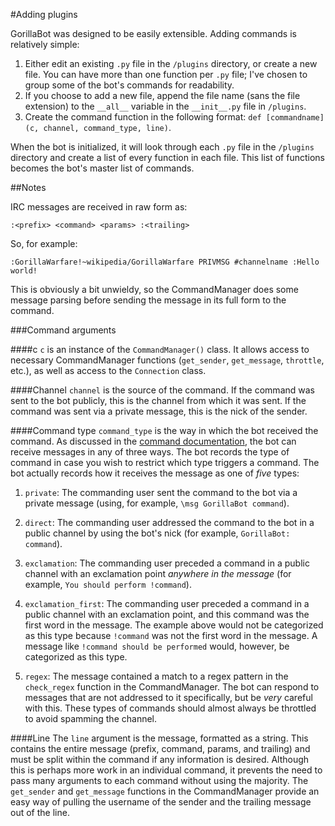 #Adding plugins

GorillaBot was designed to be easily extensible. Adding commands is relatively simple:

1. Either edit an existing `.py` file in the `/plugins` directory, or create a new file. You can have more than one function per `.py` file; I've chosen to group some of the bot's commands for readability.
2. If you choose to add a new file, append the file name (sans the file extension) to the `__all__` variable in the `__init__.py` file in `/plugins`.
3. Create the command function in the following format: `def [commandname](c, channel, command_type, line)`.

When the bot is initialized, it will look through each `.py` file in the `/plugins` directory and create a list of every function in each file. This list of functions becomes the bot's master list of commands.

##Notes

IRC messages are received in raw form as:

    :<prefix> <command> <params> :<trailing>
    
So, for example:

    :GorillaWarfare!~wikipedia/GorillaWarfare PRIVMSG #channelname :Hello world!

This is obviously a bit unwieldy, so the CommandManager does some message parsing before sending the message in its full form to the command.

###Command arguments

####c
`c` is an instance of the `CommandManager()` class. It allows access to necessary CommandManager functions (`get_sender`, `get_message`, `throttle`, etc.), as well as access to the `Connection` class.

####Channel
`channel` is the source of the command. If the command was sent to the bot publicly, this is the channel from which it was sent. If the command was sent via a private message, this is the nick of the sender.

####Command type
`command_type` is the way in which the bot received the command. As discussed in the [command documentation](https://github.com/mollywhite/GorillaBot/blob/development/docs/commands.md), the bot can receive messages in any of three ways. The bot records the type of command in case you wish to restrict which type triggers a command. The bot actually records how it receives the message as one of _five_ types:

1. `private`: The commanding user sent the command to the bot via a private message (using, for example, `\msg GorillaBot command`).

2. `direct`: The commanding user addressed the command to the bot in a public channel by using the bot's nick (for example, `GorillaBot: command`).

3. `exclamation`: The commanding user preceded a command in a public channel with an exclamation point _anywhere in the message_ (for example, ``You should perform !command``).

4. `exclamation_first`: The commanding user preceded a command in a public channel with an exclamation point, and this command was the first word in the message. The example above would not be categorized as this type because `!command` was not the first word in the message. A message like `!command should be performed` would, however, be categorized as this type.

5. `regex`: The message contained a match to a regex pattern in the `check_regex` function in the CommandManager. The bot can respond to messages that are not addressed to it specifically, but be _very_ careful with this. These types of commands should almost always be throttled to avoid spamming the channel.

####Line
The `line` argument is the message, formatted as a string. This contains the entire message (prefix, command, params, and trailing) and must be split within the command if any information is desired. Although this is perhaps more work in an individual command, it prevents the need to pass many arguments to each command without using the majority. The `get_sender` and `get_message` functions in the CommandManager provide an easy way of pulling the username of the sender and the trailing message out of the line.
